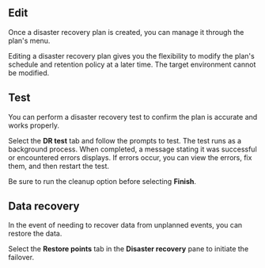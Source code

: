 ## Edit


Once a disaster recovery plan is created, you can manage it through the plan's menu.

Editing a disaster recovery plan gives you the flexibility to modify the plan's schedule and retention policy at a later time. The target environment cannot be modified.

## Test


You can perform a disaster recovery test to confirm the plan is accurate and works properly.

Select the **DR test** tab and follow the prompts to test. The test runs as a background process. When completed, a message stating it was successful or encountered errors displays. If errors occur, you can view the errors, fix them, and then restart the test.

Be sure to run the cleanup option before selecting **Finish**.

## Data recovery


In the event of needing to recover data from unplanned events, you can restore the data.

Select the **Restore points** tab in the **Disaster recovery** pane to initiate the failover.

